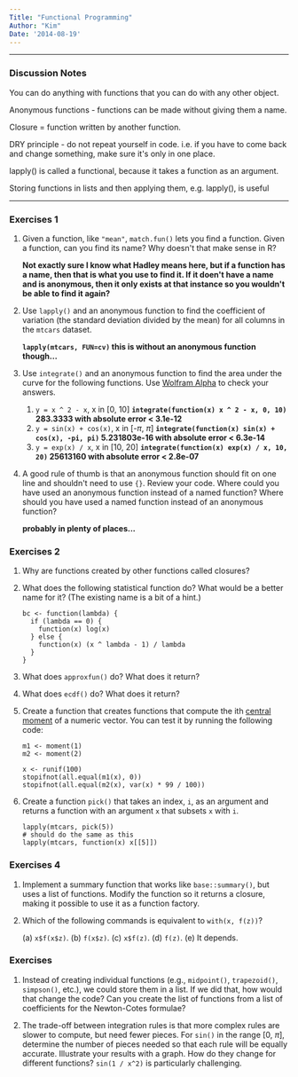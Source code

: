 ```yaml
---
Title: "Functional Programming"
Author: "Kim"
Date: '2014-08-19'
---
```


***

### Discussion Notes

You can do anything with functions that you can do with any other object.

Anonymous functions - functions can be made without giving them a name.

Closure = function written by another function.

DRY principle - do not repeat yourself in code. i.e. if you have to come back and change 
something, make sure it's only in one place.

lapply() is called a functional, because it takes a function as an argument.

Storing functions in lists and then applying them, e.g. lapply(), is useful

***
### Exercises 1

1. Given a function, like `"mean"`, `match.fun()` lets you find a function. 
   Given a function, can you find its name? Why doesn't that make sense in R?
   
	**Not exactly sure I know what Hadley means here, but if a function has a name, then that is what
    you use to find it. If it doen't have a name and is anonymous, then it only exists at that instance 
    so you wouldn't be able to find it again?**

1. Use `lapply()` and an anonymous function to find the coefficient of 
   variation (the standard deviation divided by the mean) for all columns in 
   the `mtcars` dataset.
   
   **`lapply(mtcars, FUN=cv)` this is without an anonymous function though...**

1. Use `integrate()` and an anonymous function to find the area under the 
   curve for the following functions. 
   Use [Wolfram Alpha](http://www.wolframalpha.com/) to check your answers.

    1. `y = x ^ 2 - x`, x in [0, 10]
    	**`integrate(function(x) x ^ 2 - x, 0, 10)` 
    	283.3333 with absolute error < 3.1e-12**    	
    1. `y = sin(x) + cos(x)`, x in [-$\pi$, $\pi$]
    	**`integrate(function(x) sin(x) + cos(x), -pi, pi)` 
    	5.231803e-16 with absolute error < 6.3e-14**
    1. `y = exp(x) / x`, x in [10, 20]
    	**`integrate(function(x) exp(x) / x, 10, 20)` 
    	25613160 with absolute error < 2.8e-07**

1. A good rule of thumb is that an anonymous function should fit on one line 
   and shouldn't need to use `{}`. Review your code. Where could you have 
   used an anonymous function instead of a named function? Where should you 
   have used a named function instead of an anonymous function?
   
   **probably in plenty of places...**


### Exercises 2

1.  Why are functions created by other functions called closures? 

1.  What does the following statistical function do? What would be a better 
    name for it? (The existing name is a bit of a hint.)

    ```{r}
    bc <- function(lambda) {
      if (lambda == 0) {
        function(x) log(x)
      } else {
        function(x) (x ^ lambda - 1) / lambda
      }
    }
    ```

1.  What does `approxfun()` do? What does it return?

1.  What does `ecdf()` do? What does it return?

1.  Create a function that creates functions that compute the ith 
    [central moment](http://en.wikipedia.org/wiki/Central_moment) of a numeric 
    vector. You can test it by running the following code:

    ```{r, eval = FALSE}
    m1 <- moment(1)
    m2 <- moment(2)

    x <- runif(100)
    stopifnot(all.equal(m1(x), 0))
    stopifnot(all.equal(m2(x), var(x) * 99 / 100))
    ```

1.  Create a function `pick()` that takes an index, `i`, as an argument and 
    returns a function with an argument `x` that subsets `x` with `i`.

    ```{r, eval = FALSE}
    lapply(mtcars, pick(5))
    # should do the same as this
    lapply(mtcars, function(x) x[[5]])
    ```
    
    
### Exercises 4

1.  Implement a summary function that works like `base::summary()`, but uses a 
    list of functions. Modify the function so it returns a closure, making it 
    possible to use it as a function factory.

1. Which of the following commands is equivalent to `with(x, f(z))`?

    (a) `x$f(x$z)`.
    (b) `f(x$z)`.
    (c) `x$f(z)`.
    (d) `f(z)`.
    (e) It depends.
    
    
### Exercises

1.  Instead of creating individual functions (e.g., `midpoint()`, 
      `trapezoid()`, `simpson()`, etc.), we could store them in a list. If we 
    did that, how would that change the code? Can you create the list of 
    functions from a list of coefficients for the Newton-Cotes formulae?

1.  The trade-off between integration rules is that more complex rules are 
    slower to compute, but need fewer pieces. For `sin()` in the range 
    [0, $\pi$], determine the number of pieces needed so that each rule will 
    be equally accurate. Illustrate your results with a graph. How do they
    change for different functions? `sin(1 / x^2)` is particularly challenging.